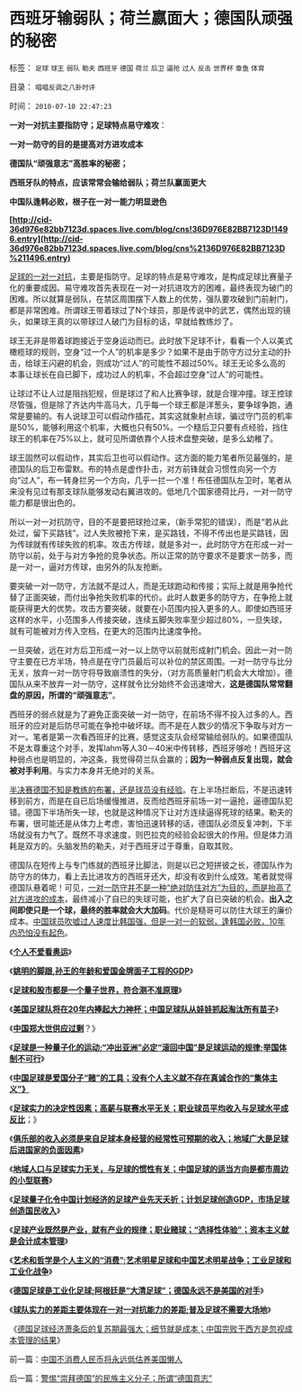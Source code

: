 # 西班牙输弱队；荷兰嬴面大；德国队顽强的秘密

标签： `足球` `球王` `弱队` `勒夫` `西班牙` `德国` `荷兰` `后卫` `逼抢` `过人` `反击` `世界杯` `章鱼` `体育` 

目录： `唱唱反调之八卦时评`

时间： `2010-07-10 22:47:23`

**一对一对抗主要指防守；足球特点易守难攻**：

**一对一防守的目的是提高对方进攻成本**

**德国队“顽强意志”高胜率的秘密；**

**西班牙队的特点，应该常常会输给弱队；荷兰队赢面更大**

**中国队逢韩必败，根子在一对一能力明显逊色**

**[http://cid-36d976e82bb7123d.spaces.live.com/blog/cns!36D976E82BB7123D!1496.entry](http://cid-36d976e82bb7123d.spaces.live.com/blog/cns%2136D976E82BB7123D%211496.entry)**

[足球的一对一对抗](../../../2010/7/8/德国队防守特点和弱点，普及足球不需要大场地.md)，主要是指防守。足球的特点是易守难攻，是构成足球比赛量子化的重要成因。易守难攻首先表现在一对一对抗进攻方的困难，最终表现为破门的困难。所以就算是弱队，在禁区周围摆下人数上的优势，强队要攻破到门前射门，都是非常困难。所谓球王带着球过了N个球员，那是传说中的武艺，偶然出现的镜头，如果球王真的以带球过人破门为目标的话，早就给教练炒了。

球王无非是带着球跑接近于空身运动而已。此时放下足球不计，看看一个人以美式橄榄球的规则，空身“过一个人”的机率是多少？如果不是由于防守方过分主动的扑击，给球王闪避的机会，则成功“过人”的可能性不超过50%。球王无论多么高的本事让球长在自已脚下，成功过人的机率，不会超过空身“过人”的可能性。

让球过不让人过是阻挡犯规，但是球过了和人比赛争球，就是合理冲撞。球王控球尽管强，但是除了齐达内牛高马大，几乎每一个球王都是洋葱头，要争球争跑，通常是要输的。有人说球卫可以假动作插花，其实这就象射点球，骗过守门员的机率是50%，能够利用这个机率，大概也只有50%。一个糙后卫只要有点经验，挡住球王的机率在75%以上，就可见所谓依靠个人技术盘整突破，是多么幼稚了。

球王固然可以假动作，其实后卫也可以假动作。这方面的能力笔者所见最强的，是德国队的后卫布雷默。布的特点是虚作扑击，对方前锋就会习惯性向另一个方向“过人”，布一转身拦另一个方向，几乎一拦一个准！布任德国队左卫时，笔者从来没有见过有那支球队能够发动右翼进攻的。低地几个国家德荷比丹，一对一防守能力都是很出色的。

所以一对一对抗防守，目的不是要把球抢过来，（新手常犯的错误），而是“若从此处过，留下买路钱”。过人失败被抢下来，是买路钱，不得不传出也是买路钱，因为传球就有传球失败的机率。攻击方传球，就是多对一，此时防守方在形成一对一防守以前，处于与对方争抢的竞争状态。所以正常的防守要求不是要求一防多，而是一对一，逼对方传球，由另外的队友抢断。

要突破一对一防守，方法就不是过人，而是无球跑动和传接；实际上就是用争抢代替了正面突破，而付出争抢失败机率的代价。此时人数更多的防守方，在争抢上就能获得更大的优势。攻击方要突破，就要在小范围内投入更多的人。即使如西班牙这样的水平，小范围多人传接突破，连续五脚失败率至少超过80%，一旦失球，就有可能被对方传入空档，在更大的范围内比速度争抢。

一旦突破，远在对方后卫形成一对一以上防守以前就形成射门机会。因此一对一防守主要在已方半场，特点是在守门员最后可以补位的禁区周围。一对一防守与比分无关，放弃一对一防守将导致崩溃性的失分，（对方高质量射门机会大大增加）。德国队从来不放弃一对一防守，这样就令比分始终不会迅速增大，**这是德国队常常翻盘的原因，所谓的“顽强意志”**。

西班牙的弱点就是为了避免正面突破一对一防守，在前场不得不投入过多的人。西班牙的应对是后防尽可能在争抢中破坏球。而不是在人数少的情况下争取与对方一对一。笔者是第一次看西班牙的比赛，感觉这支队会经常输给弱队的。如果德国队不是太尊重这个对手，发挥lahm等人30－40米中传转移，西班牙够呛！西班牙这种弱点也是明显的，冲这条，我觉得荷兰队会赢的；**因为一种弱点反复出现，就会被对手利用**。与实力本身并无绝对的关系。

[半决赛德国不知是教练的布署，还是球员没有经验](../../../2010/7/8/德国足球再度辉煌时间表；中国文化完败之因.md)。在上半场拦断后，不是迅速转移到前方，而是在自已后场缓慢推进，反而给西班牙前场一对一逼抢，逼德国队犯错。德国下半场所失一球，也就是这种情况下让对方连续逼得死球的结果。勒夫的布署，很可能还是从体力上考虑，害怕迅速转移的话，德国队必须反复冲刺，下半场就没有力气了。既然不寻求速度，则巴拉克的经验会起很大的作用。但是体力消耗是双方的。头脑发热的勒夫，对于西班牙过于尊重，自取其败。

德国队在短传上与专门练就的西班牙比脚法，则是以已之短拼彼之长，德国队作为防守方的体力，看上去比进攻方的西班牙还大，却没有收到什么成效。笔者就觉得德国队悬着呢！可见，[一对一防守并不是一种“绝对防住对方”为目的，而是抬高了对方进攻的成本](../../../2010/7/1/“冲出亚洲”“滚回老家”是足球运动的规律.md)，最终减小了自已的失球可能，也扩大了自已突破的机会。**出入之间即使只是一个球，最终的胜率就会大大加码**。代价是糙哥可以防住大球王的廉价成本。[中国球员吹嘘过人速度比韩国强，但是一对一的软弱，逢韩国必败，10年内恐怕没有起色](../../../2010/7/1/“冲出亚洲”“滚回老家”是足球运动的规律.md)。

《[**个人不爱看奥运**](../../../2008/8/10/从此不看奥运会.md)》

《[**姚明的脚跟,孙王的年龄和爱国金牌面子工程的GDP**](../../../2009/7/2/姚明的脚跟,孙王的年龄和爱国金牌面子工程的GDP.md)》

《[**足球和股市都是一个量子世界，符合测不准原理**](../../../2007/9/6/股市是一个量子世界，符合测不准原理.md)》

《[**美国足球队将在20年内捧起大力神杯；中国足球队从娃娃抓起淘汰所有苗子**](../../../2010/6/24/中国足球从娃娃抓起淘汰好苗子.md)》

《[**中国郑大世供应过剩**](../../../2010/7/2/海归现身说法“反民主”；中国郑大世供应过剩.md)？》

《[**足球是一种量子化的运动;“冲出亚洲”必定“滚回中国”是足球运动的规律;举国体制不可行**](../../../2010/7/1/“冲出亚洲”“滚回老家”是足球运动的规律.md)》

《[**中国足球是爱国分子“赌”的工具；没有个人主义就不存在真诚合作的“集体主义”》**](../../../2010/7/1/有什么样的球迷，就有什么样的中国足球.md)

《[**足球实力的决定性因素；高薪与联赛水平无关；职业球员平均收入与足球水平成反比**](../../../2010/7/2/决定足球实力的因素；球员相对收入越高水平越差.md)；》

《[**俱乐部的收入必须是来自足球本身经营的经常性可预期的收入；地域广大是足球后进国家的负面因素**](../../../2010/7/2/中国足球的合理定位是卡塔尔朝鲜的对手.md)》

《[**地域人口与足球实力无关，与足球的惯性有关；中国足球的适当方向是都市周边的小型联赛**](../../../2010/7/3/中国足球的适当方向是都市周边的小型联赛.md)》

《[**足球量子化令中国计划经济的足球产业先天夭折；计划足球创造GDP，市场足球创造国民收入**](../../../2010/7/3/计划经济令中国足球先天不足.md)》

《[**足球产业既然是产业，就有产业的规律；职业赌球；“选择性体验”；资本主义就是会计成本管理**](../../../2010/7/3/资本主义的产业建设才能振兴中国足球.md)》

《[**艺术和哲学是个人主义的“消费”;艺术明星足球和中国艺术明星战争；工业足球和工业化战争**](../../../2010/7/5/艺术明星足球与中国的艺术明星战争和政治.md)》

《[**德国足球是工业化足球;阿根廷是“大清足球”；德国永远不是美国的对手**](../../../2010/7/5/德国是工业化足球；德国永远不是美国的对手.md)》

《[**球队实力的差距主要体现在一对一对抗能力的差距;普及足球不需要大场地**](../../../2010/7/8/德国队防守特点和弱点，普及足球不需要大场地.md)》

《[德国足球经济萧条后的复苏期最强大；细节就是成本；中国完败于西方是忽视成本管理的结果](../../../2010/7/8/德国足球再度辉煌时间表；中国文化完败之因.md)》



前一篇：[中国不消费人民币将永远低估养美国懒人](../../../2010/7/9/中国不消费人民币将永远低估养美国懒人.md)

后一篇：[警惕“崇拜德国”的民族主义分子；所谓“德国意志”](../../../2010/7/10/警惕“崇拜德国”的民族主义分子；所谓“德国意志”.md)